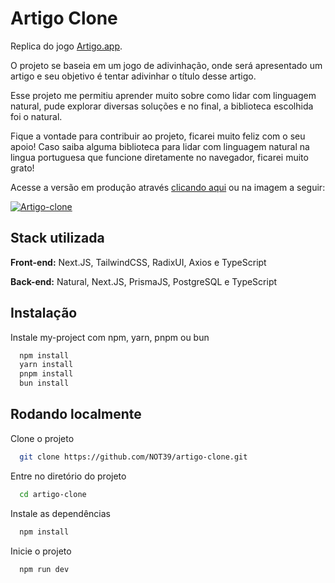 
# Artigo Clone

Replica do jogo [Artigo.app](https://artigo.app/).

O projeto se baseia em um jogo de adivinhação, onde será apresentado um artigo e seu objetivo é tentar adivinhar o título desse artigo.

Esse projeto me permitiu aprender muito sobre como lidar com linguagem natural, pude explorar diversas soluções e no final, a biblioteca escolhida foi o natural.

Fique a vontade para contribuir ao projeto, ficarei muito feliz com o seu apoio! Caso saiba alguma biblioteca para lidar com linguagem natural na lingua portuguesa que funcione diretamente no navegador, ficarei muito grato!

Acesse a versão em produção através [clicando aqui](https://artigo-clone.vercel.app/) ou na imagem a seguir:

[![Artigo-clone](https://i.imgur.com/8Rpyiur.png)](https://artigo-clone.vercel.app/)

## Stack utilizada

**Front-end:** Next.JS, TailwindCSS, RadixUI, Axios e TypeScript

**Back-end:** Natural, Next.JS, PrismaJS, PostgreSQL e TypeScript

## Instalação

Instale my-project com npm, yarn, pnpm ou bun

```bash
  npm install
  yarn install
  pnpm install
  bun install
```
    
## Rodando localmente

Clone o projeto

```bash
  git clone https://github.com/NOT39/artigo-clone.git
```

Entre no diretório do projeto

```bash
  cd artigo-clone
```

Instale as dependências

```bash
  npm install
```

Inicie o projeto

```bash
  npm run dev
```

